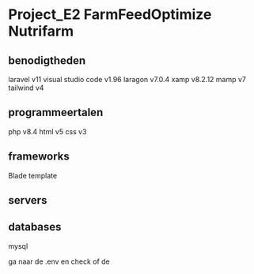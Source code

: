 # Project_E2 FarmFeedOptimize Nutrifarm 

## benodigtheden 
laravel v11 
visual studio code v1.96
laragon v7.0.4
xamp v8.2.12
mamp v7
tailwind v4

## programmeertalen
php v8.4
html  v5
css v3 

## frameworks
Blade template 

## servers 

## databases
mysql

ga naar de .env en check of de 
